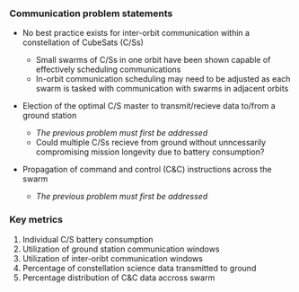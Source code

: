 ### Communication problem statements
- No best practice exists for inter-orbit communication within a constellation of CubeSats (C/Ss)
    + Small swarms of C/Ss in one orbit have been shown capable of effectively scheduling communications
    + In-orbit communication scheduling may need to be adjusted as each swarm is tasked with communication with swarms in adjacent orbits

- Election of the optimal C/S master to transmit/recieve data to/from a ground station
    + _The previous problem must first be addressed_
    + Could multiple C/Ss recieve from ground without unncessarily compromising mission longevity due to battery consumption?

- Propagation of command and control (C&C) instructions across the swarm
    + _The previous problem must first be addressed_

### Key metrics
1. Individual C/S battery consumption
2. Utilization of ground station communication windows
2. Utilization of inter-oribt communication windows
3. Percentage of constellation science data transmitted to ground
4. Percentage distribution of C&C data accross swarm 